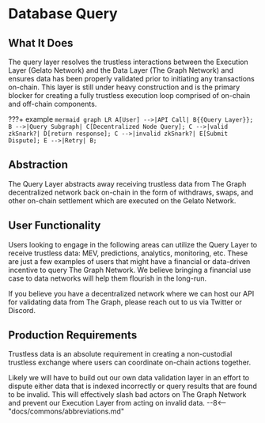 # Database Query

## What It Does

The query layer resolves the trustless interactions between the Execution Layer (Gelato Network) and the Data Layer (The Graph Network) and ensures data has been properly validated prior to initiating any transactions on-chain. This layer is still under heavy construction and is the primary blocker for creating a fully trustless execution loop comprised of on-chain and off-chain components. 

???+ example
    ```mermaid
    graph LR
        A[User] -->|API Call| B{{Query Layer}};
        B -->|Query Subgraph| C[Decentralized Node Query];
        C -->|valid zkSnark?| D[return response];
        C -->|invalid zkSnark?| E[Submit Dispute];
        E -->|Retry| B;
    ```

## Abstraction

The Query Layer abstracts away receiving trustless data from The Graph decentralized network back on-chain in the form of withdraws, swaps, and other on-chain settlement which are executed on the Gelato Network.

## User Functionality

Users looking to engage in the following areas can utilize the Query Layer to receive trustless data: MEV, predictions, analytics, monitoring, etc. These are just a few examples of users that might have a financial or data-driven incentive to query The Graph Network. We believe bringing a financial use case to data networks will help them flourish in the long-run.

If you believe you have a decentralized network where we can host our API for validating data from The Graph, please reach out to us via Twitter or Discord.

## Production Requirements

Trustless data is an absolute requirement in creating a non-custodial trustless exchange where users can coordinate on-chain actions together.

Likely we will have to build out our own data validation layer in an effort to dispute either data that is indexed incorrectly or query results that are found to be invalid. This will effectively slash bad actors on The Graph Network and prevent our Execution Layer from acting on invalid data.
--8<-- "docs/commons/abbreviations.md"